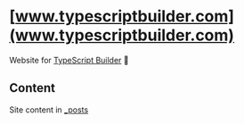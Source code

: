 # [www.typescriptbuilder.com](www.typescriptbuilder.com)

Website for [TypeScript Builder](https://github.com/TypeScriptBuilder/tsb) :rose:

## Content
Site content in [_posts](./posts)
